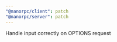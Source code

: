```yaml
---
"@nanorpc/client": patch
"@nanorpc/server": patch
---
```


Handle input correctly on OPTIONS request
